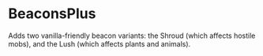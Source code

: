 # BeaconsPlus
Adds two vanilla-friendly beacon variants: the Shroud (which affects hostile mobs), and the Lush (which affects plants and animals).